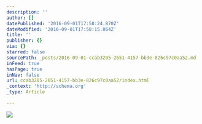 ```yaml
---
description: ''
author: []
datePublished: '2016-09-01T17:58:24.870Z'
dateModified: '2016-09-01T17:58:15.864Z'
title: ''
publisher: {}
via: {}
starred: false
sourcePath: _posts/2016-09-01-ccab3205-2651-4157-bb3e-826c97c0aa52.md
inFeed: true
hasPage: true
inNav: false
url: ccab3205-2651-4157-bb3e-826c97c0aa52/index.html
_context: 'http://schema.org'
_type: Article

---
```

![](https://the-grid-user-content.s3-us-west-2.amazonaws.com/df555813-4661-4cea-b5bc-f49c005ddbf4.jpg)